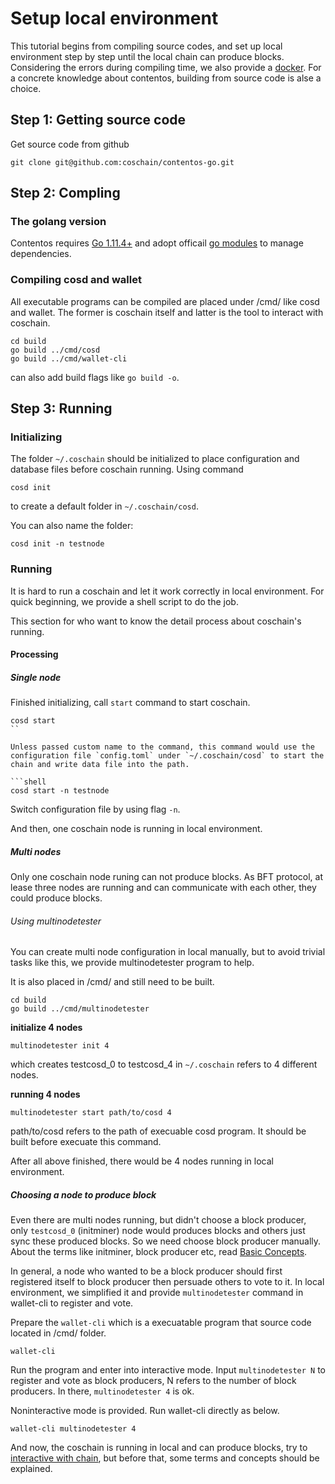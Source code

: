 # Setup local environment

This tutorial begins from compiling source codes, and set up local environment step by step until the local chain can produce blocks. Considering the errors during compiling time, we also provide a [docker](). For a concrete knowledge about contentos, building from source code is alse a choice. 

## Step 1: Getting source code

Get source code from github

```
git clone git@github.com:coschain/contentos-go.git
```

## Step 2: Compling

### The golang version

Contentos requires [Go 1.11.4+](https://golang.org/dl/) and adopt officail [go modules](https://github.com/golang/go/wiki/Modules) to manage dependencies.

### Compiling cosd and wallet

All executable programs can be compiled are placed under /cmd/ like cosd and wallet. The former is coschain itself and latter is the tool to interact with coschain.

```shell
cd build
go build ../cmd/cosd
go build ../cmd/wallet-cli
```

can also add build flags like `go build -o`.

## Step 3: Running

### Initializing

The folder `~/.coschain` should be initialized to place configuration and database files before coschain running. Using command

```shell
cosd init
```

to create a default folder in `~/.coschain/cosd`.

You can also name the folder:

```shell
cosd init -n testnode
```

### Running

It is hard to run a coschain and let it work correctly in local environment. For quick beginning, we provide a shell script to do the job.

This section for who want to know the detail process about coschain's running.

#### Processing

##### Single node

Finished initializing, call `start` command to start coschain.

```shell
cosd start
``

Unless passed custom name to the command, this command would use the configuration file `config.toml` under `~/.coschain/cosd` to start the chain and write data file into the path.

```shell
cosd start -n testnode
```

Switch configuration file by using flag `-n`.

And then, one coschain node is running in local environment.

##### Multi nodes

Only one coschain node runing can not produce blocks. As BFT protocol, at lease three nodes are running and can communicate with each other, they could produce blocks. 

###### Using multinodetester

You can create multi node configuration in local manually, but to avoid trivial tasks like this, we provide multinodetester program to help.

It is also placed in /cmd/ and still need to be built.

```shell
cd build
go build ../cmd/multinodetester
```

**initialize 4 nodes**

```shell
multinodetester init 4
```

which creates testcosd_0 to testcosd_4 in  `~/.coschain` refers to 4 different nodes.

**running 4 nodes**

```shell
multinodetester start path/to/cosd 4
```

path/to/cosd refers to the path of execuable cosd program. It should be built before execuate this command.

After all above finished, there would be 4 nodes running in local environment.

##### Choosing a node to produce block

Even there are multi nodes running, but didn't choose a block producer, only `testcosd_0` (initminer) node would produces blocks and others just sync these produced blocks. So we need choose block producer manually. About the terms like initminer, block producer etc, read [Basic Concepts]().

In general, a node who wanted to be a block producer should first registered itself to block producer then persuade others to vote to it. In local environment, we simplified it and provide `multinodetester` command in wallet-cli to register and vote.

Prepare the `wallet-cli` which is a execuatable program that source code located in /cmd/ folder.

```shell
wallet-cli
```

Run the program and enter into interactive mode. Input `multinodetester N` to register and vote as block producers, N refers to the number of block producers. In there, `multinodetester 4` is ok.

Noninteractive mode is provided. Run wallet-cli directly as below.

```shell
wallet-cli multinodetester 4
```

And now, the coschain is running in local and can produce blocks, try to [interactive with chain](), but before that, some terms and concepts should be explained.